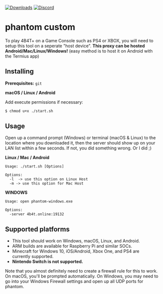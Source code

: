 [![Downloads](https://img.shields.io/github/downloads/Legit4K/phantom/total)](https://github.com/Legit4K/phantom/releases) [![Discord](https://badges.discord.gg/phantom-custom/community.svg)](https://discord.gg/6DNn59x?utm_source=badge&utm_medium=badge&utm_campaign=pr-badge)

# phantom custom

To play 4B4T+ on a Game Console such as PS4 or XBOX, you will need to setup this tool on a seperate "host device". **This proxy can be hosted Android/Mac/Linux/Windows!** (easy method is to host it on Android with the Termius app)

## Installing

**Prerequisites:** ```git```

**macOS / Linux / Android**

Add execute permissions if necessary:

```bash
$ chmod u+x ./start.sh
```

## Usage

Open up a command prompt (Windows) or terminal (macOS & Linux) to the location
where you downloaded it, then the server should show up on your LAN list within
a few seconds. If not, you did something wrong. Or I did ;)

**Linux / Mac / Android**

```
Usage: ./start.sh [Options]

Options:
  -l  -> use this option on Linux Host
  -m -> use this option for Mac Host
```
**WINDOWS**
```
Usage: open phantom-windows.exe

Options:
  -server 4b4t.online:19132
```

## Supported platforms

- This tool should work on Windows, macOS, Linux, and Android.
- ARM builds are available for Raspberry Pi and similar SOCs.
- Minecraft for Windows 10, iOS/Android, Xbox One, and PS4 are currently supported.
- **Nintendo Switch is not supported.**

Note that you almost definitely need to create a firewall rule for this to work.
On macOS, you'll be prompted automatically. On Windows, you may need to go into
your Windows Firewall settings and open up all UDP ports for phantom.
